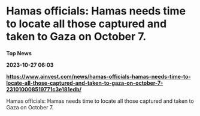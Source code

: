 # Hamas officials: Hamas needs time to locate all those captured and taken to Gaza on October 7.
**Top News**

**2023-10-27 06:03**

**https://www.ainvest.com/news/hamas-officials-hamas-needs-time-to-locate-all-those-captured-and-taken-to-gaza-on-october-7-231010008519771c3e181edb/**

Hamas officials: Hamas needs time to locate all those captured and taken to Gaza on October 7.